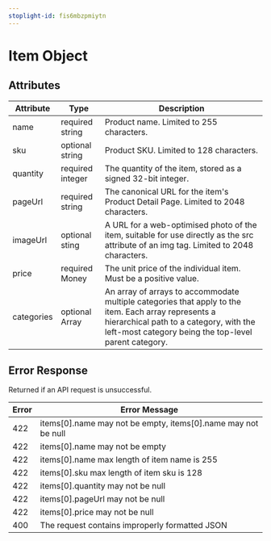 ```yaml
---
stoplight-id: fis6mbzpmiytn
---
```


# Item Object

## Attributes
| Attribute  | Type             | Description                                                                                                                                                                                             |
|------------|------------------|---------------------------------------------------------------------------------------------------------------------------------------------------------------------------------------------------------|
| name       | required string  | Product name. Limited to 255 characters.                                                                                                                                                                |
| sku        | optional string  | Product SKU. Limited to 128 characters.                                                                                                                                                                 |
| quantity   | required integer | The quantity of the item, stored as a signed 32-bit integer.                                                                                                                                            |
| pageUrl    | required string  | The canonical URL for the item's Product Detail Page. Limited to 2048 characters.                                                                                                                       |
| imageUrl   | optional sting   | A URL for a web-optimised photo of the item, suitable for use directly as the src attribute of an img tag. Limited to 2048 characters.                                                                  |
| price      | required Money   | The unit price of the individual item. Must be a positive value.                                                                                                                                        |
| categories | optional Array   | An array of arrays to accommodate multiple categories that apply to the item. Each array represents a hierarchical path to a category, with the left-most category being the top-level parent category. |


## Error Response
Returned if an API request is unsuccessful.

| Error | Error Message                                                 |
|-------|---------------------------------------------------------------|
| 422   | items[0].name may not be empty, items[0].name may not be null |
| 422   | items[0].name may not be empty                                |
| 422   | items[0].name max length of item name is 255                  |
| 422   | items[0].sku max length of item sku is 128                    |
| 422   | items[0].quantity may not be null                             |
| 422   | items[0].pageUrl may not be null                              |
| 422   | items[0].price may not be null                                |
| 400   | The request contains improperly formatted JSON                |
